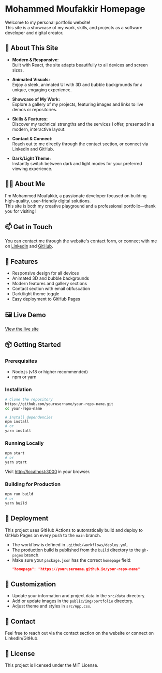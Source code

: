# Mohammed Moufakkir Homepage

Welcome to my personal portfolio website!  
This site is a showcase of my work, skills, and projects as a software developer and digital creator.

## 🌟 About This Site

- **Modern & Responsive:**  
  Built with React, the site adapts beautifully to all devices and screen sizes.

- **Animated Visuals:**  
  Enjoy a sleek, animated UI with 3D and bubble backgrounds for a unique, engaging experience.

- **Showcase of My Work:**  
  Explore a gallery of my projects, featuring images and links to live demos or repositories.

- **Skills & Features:**  
  Discover my technical strengths and the services I offer, presented in a modern, interactive layout.

- **Contact & Connect:**  
  Reach out to me directly through the contact section, or connect via LinkedIn and GitHub.

- **Dark/Light Theme:**  
  Instantly switch between dark and light modes for your preferred viewing experience.

## 🧑‍💻 About Me

I'm Mohammed Moufakkir, a passionate developer focused on building high-quality, user-friendly digital solutions.  
This site is both my creative playground and a professional portfolio—thank you for visiting!

## 📫 Get in Touch

You can contact me through the website's contact form, or connect with me on [LinkedIn](#) and [GitHub](#).

## 🚀 Features
- Responsive design for all devices
- Animated 3D and bubble backgrounds
- Modern features and gallery sections
- Contact section with email obfuscation
- Dark/light theme toggle
- Easy deployment to GitHub Pages

## 🖼️ Live Demo
[View the live site](https://yourusername.github.io/your-repo-name)

## 📦 Getting Started

### Prerequisites
- Node.js (v18 or higher recommended)
- npm or yarn

### Installation
```bash
# Clone the repository
https://github.com/yourusername/your-repo-name.git
cd your-repo-name

# Install dependencies
npm install
# or
yarn install
```

### Running Locally
```bash
npm start
# or
yarn start
```
Visit [http://localhost:3000](http://localhost:3000) in your browser.

### Building for Production
```bash
npm run build
# or
yarn build
```

## 🚢 Deployment
This project uses GitHub Actions to automatically build and deploy to GitHub Pages on every push to the `main` branch.

- The workflow is defined in `.github/workflows/deploy.yml`.
- The production build is published from the `build` directory to the `gh-pages` branch.
- Make sure your `package.json` has the correct `homepage` field:
  ```json
  "homepage": "https://yourusername.github.io/your-repo-name"
  ```

## 📝 Customization
- Update your information and project data in the `src/data` directory.
- Add or update images in the `public/img/portfolio` directory.
- Adjust theme and styles in `src/App.css`.

## 📧 Contact
Feel free to reach out via the contact section on the website or connect on LinkedIn/GitHub.

## 📝 License
This project is licensed under the MIT License.
